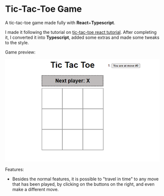 # Tic-Tac-Toe Game
A tic-tac-toe game made fully with **React**+**Typescript**.

I made it following the tutorial on <a href=https://react.dev/learn/tutorial-tic-tac-toe>tic-tac-toe react tutorial</a>.
After completing it, I converted it into **Typescript**, added some extras and made some tweaks to the style.

Game preview:

![alt text](https://github.com/JorgeFresco/Tic-Tac-Toe/blob/main/Game.PNG?raw=true)

Features:
- Besides the normal features, it is possible to "travel in time" to any move that has been played,
  by clicking on the buttons on the right, and even make a different move.
